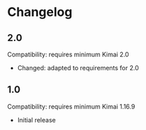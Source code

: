 # Changelog

## 2.0

Compatibility: requires minimum Kimai 2.0

- Changed: adapted to requirements for 2.0

## 1.0

Compatibility: requires minimum Kimai 1.16.9

- Initial release